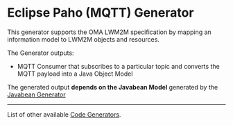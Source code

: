 # Eclipse Paho (MQTT) Generator

This generator supports the OMA LWM2M specification by mapping an information model to LWM2M objects and resources.

The Generator outputs:

 - MQTT Consumer that subscribes to a particular topic and converts the MQTT payload into a Java Object Model

The generated output **depends on the Javabean Model** generated by the [Javabean Generator](../org.eclipse.vorto.codegen.javabean/Readme.md)


----------

List of other available [Code Generators](../Readme.md).